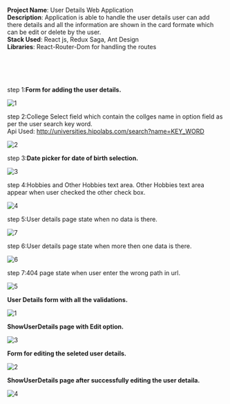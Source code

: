 **Project Name**: User Details Web Application<br/>
**Description**: Application is able to handle the user details user can add there details and all the information are shown in the card formate which can be edit or delete by the user.<br/>
**Stack Used**: React js, Redux Saga, Ant Design<br/>
**Libraries**: React-Router-Dom for handling the routes<br/>
<br/>
<br/>
<br/>
<br/>

step 1:**Form for adding the user details.**

![1](https://user-images.githubusercontent.com/72436577/129220992-912d375d-4bc9-480c-8846-ca63321bb035.png)

step 2:College Select field which contain the collges name in option field as per the user search key word.<br/>
Api Used: http://universities.hipolabs.com/search?name=KEY_WORD

![2](https://user-images.githubusercontent.com/72436577/129221008-43f7482b-d26d-4a1d-bfda-3f8f2c0a8140.png)

step 3:**Date picker for date of birth selection.**

![3](https://user-images.githubusercontent.com/72436577/129221011-7d9cc030-275e-4036-a542-228617d2d01f.png)

step 4:Hobbies and Other Hobbies text area. Other Hobbies text area appear when user checked the other check box.

![4](https://user-images.githubusercontent.com/72436577/129221015-9f1fb6a4-9eb2-475f-bbd8-1d2e671d11a7.png)

step 5:User details page state when no data is there.

![7](https://user-images.githubusercontent.com/72436577/129224216-46c5e0f2-6c02-493d-889e-44495615a8c8.png)

step 6:User details page state when more then one data is there.

![6](https://user-images.githubusercontent.com/72436577/129221027-b6bc066c-6319-4058-b67f-060a1f508492.png)

step 7:404 page state when user enter the wrong path in url.

![5](https://user-images.githubusercontent.com/72436577/129221024-bf86c903-cc7e-4ae2-b4a0-f6954a8facef.png)

**User Details form with all the validations.**

![1](https://user-images.githubusercontent.com/72436577/129776701-bc67be22-b767-4a46-9dd4-dec8811dcf06.png)

**ShowUserDetails page with Edit option.**

![3](https://user-images.githubusercontent.com/72436577/129776719-ddfd2ae0-b7cf-4874-b160-ba9741c8103d.png)

**Form for editing the seleted user details.**

![2](https://user-images.githubusercontent.com/72436577/129776714-693d02b2-6f46-4fa2-8244-1a8d9ca6ff79.png)

**ShowUserDetails page after successfully editing the user detaila.**

![4](https://user-images.githubusercontent.com/72436577/129776726-2f439049-d40a-46af-a83f-e0ef34a94573.png)

